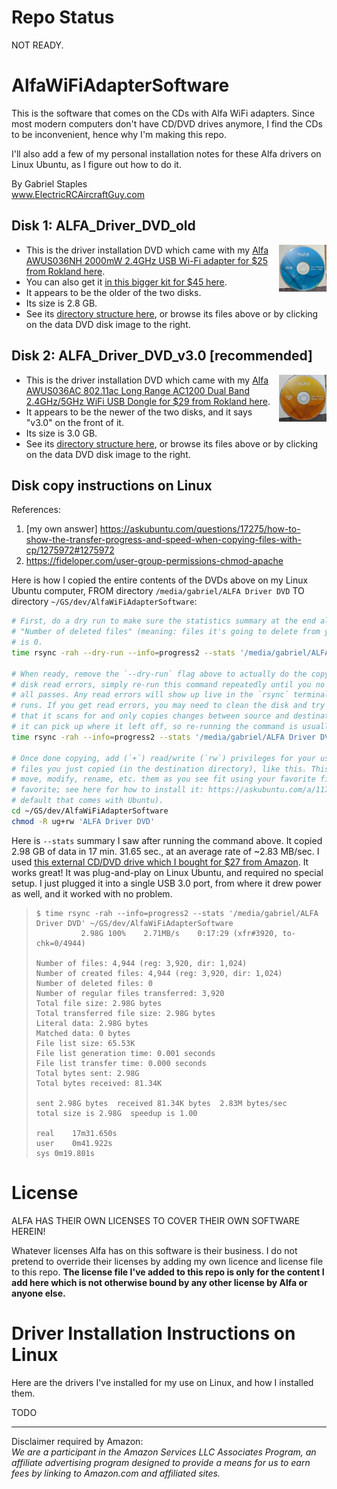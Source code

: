 # Repo Status

NOT READY.


# AlfaWiFiAdapterSoftware

This is the software that comes on the CDs with Alfa WiFi adapters. Since most modern computers don't have CD/DVD drives anymore, I find the CDs to be inconvenient, hence why I'm making this repo.

I'll also add a few of my personal installation notes for these Alfa drivers on Linux Ubuntu, as I figure out how to do it.

By Gabriel Staples  
www.ElectricRCAircraftGuy.com  

## Disk 1: ALFA_Driver_DVD_old

<a href="ALFA_Driver_DVD_old" title="Click to browse ALFA_Driver_DVD_old files">
        <img align="right" width="15%" src="images/ALFA_Driver_DVD_old.jpg"> 
</a>

- This is the driver installation DVD which came with my [Alfa AWUS036NH 2000mW 2.4GHz USB Wi-Fi adapter for $25 from Rokland here](https://store.rokland.com/products/alfa-awus036nh-802-11n-wireless-n-usb-wi-fi-adapter-2-watt). 
- You can also get it [in this bigger kit for $45 here](https://store.rokland.com/products/alfa-awus036nh-2000mw-usb-wi-fi-luxury-pack-w-6-accessories). 
- It appears to be the older of the two disks.
- Its size is 2.8 GB.
- See its [directory structure here](ALFA_Driver_DVD_tree.md), or browse its files above or by clicking on the data DVD disk image to the right.

## Disk 2: ALFA_Driver_DVD_v3.0 [recommended]

<a href="ALFA_Driver_DVD_v3.0" title="Click to browse ALFA_Driver_DVD_v3.0 files">
        <img align="right" width="15%" src="images/ALFA_Driver_DVD_v3.0.jpg"> 
</a>

- This is the driver installation DVD which came with my [Alfa AWUS036AC 802.11ac Long Range AC1200 Dual Band 2.4GHz/5GHz WiFi USB Dongle for $29 from Rokland here](https://store.rokland.com/products/alfa-awus036ac-802-11ac-long-range-dual-band-wifi-usb-adapter).
- It appears to be the newer of the two disks, and it says "v3.0" on the front of it.
- Its size is 3.0 GB.
- See its [directory structure here](ALFA_Driver_DVD_v3.0_tree.md), or browse its files above or by clicking on the data DVD disk image to the right.

## Disk copy instructions on Linux

References:
1. [my own answer] https://askubuntu.com/questions/17275/how-to-show-the-transfer-progress-and-speed-when-copying-files-with-cp/1275972#1275972
1. https://fideloper.com/user-group-permissions-chmod-apache

Here is how I copied the entire contents of the DVDs above on my Linux Ubuntu computer, FROM directory `/media/gabriel/ALFA Driver DVD` TO directory `~/GS/dev/AlfaWiFiAdapterSoftware`:

```bash
# First, do a dry run to make sure the statistics summary at the end all looks good, and that
# "Number of deleted files" (meaning: files it's going to delete from your destination directory)
# is 0.
time rsync -rah --dry-run --info=progress2 --stats '/media/gabriel/ALFA Driver DVD' ~/GS/dev/AlfaWiFiAdapterSoftware

# When ready, remove the `--dry-run` flag above to actually do the copy. In the event there are any
# disk read errors, simply re-run this command repeatedly until you no longer get any errors and it
# all passes. Any read errors will show up live in the `rsync` terminal output while the command
# runs. If you get read errors, you may need to clean the disk and try again. `rsync` is great in
# that it scans for and only copies changes between source and destination, which makes it as though
# it can pick up where it left off, so re-running the command is usually very fast.
time rsync -rah --info=progress2 --stats '/media/gabriel/ALFA Driver DVD' ~/GS/dev/AlfaWiFiAdapterSoftware

# Once done copying, add (`+`) read/write (`rw`) privileges for your user and group (`ug`) to all
# files you just copied (in the destination directory), like this. This allows you to be able to
# move, modify, rename, etc. them as you see fit using your favorite file manager, such as nemo (my
# favorite; see here for how to install it: https://askubuntu.com/a/1173861/327339) or nautilus (the
# default that comes with Ubuntu).
cd ~/GS/dev/AlfaWiFiAdapterSoftware
chmod -R ug+rw 'ALFA Driver DVD'

```

Here is `--stats` summary I saw after running the command above. It copied 2.98 GB of data in 17 min. 31.65 sec., at an average rate of \~2.83 MB/sec. I used [this external CD/DVD drive which I bought for $27 from Amazon](https://amzn.to/369blHP). It works great! It was plug-and-play on Linux Ubuntu, and required no special setup. I just plugged it into a single USB 3.0 port, from where it drew power as well, and it worked with no problem. 

>     $ time rsync -rah --info=progress2 --stats '/media/gabriel/ALFA Driver DVD' ~/GS/dev/AlfaWiFiAdapterSoftware
>               2.98G 100%    2.71MB/s    0:17:29 (xfr#3920, to-chk=0/4944)   
> 
>     Number of files: 4,944 (reg: 3,920, dir: 1,024)
>     Number of created files: 4,944 (reg: 3,920, dir: 1,024)
>     Number of deleted files: 0
>     Number of regular files transferred: 3,920
>     Total file size: 2.98G bytes
>     Total transferred file size: 2.98G bytes
>     Literal data: 2.98G bytes
>     Matched data: 0 bytes
>     File list size: 65.53K
>     File list generation time: 0.001 seconds
>     File list transfer time: 0.000 seconds
>     Total bytes sent: 2.98G
>     Total bytes received: 81.34K
> 
>     sent 2.98G bytes  received 81.34K bytes  2.83M bytes/sec
>     total size is 2.98G  speedup is 1.00
> 
>     real    17m31.650s
>     user    0m41.922s
>     sys 0m19.801s


# License
ALFA HAS THEIR OWN LICENSES TO COVER THEIR OWN SOFTWARE HEREIN!

Whatever licenses Alfa has on this software is their business. I do not pretend to override their licenses by adding my own licence and license file to this repo. **The license file I've added to this repo is only for the content I add here which is not otherwise bound by any other license by Alfa or anyone else.**


# Driver Installation Instructions on Linux

Here are the drivers I've installed for my use on Linux, and how I installed them. 

TODO


----

Disclaimer required by Amazon:  
_We are a participant in the Amazon Services LLC Associates Program, an affiliate advertising program designed to provide a means for us to earn fees by linking to Amazon.com and affiliated sites._
